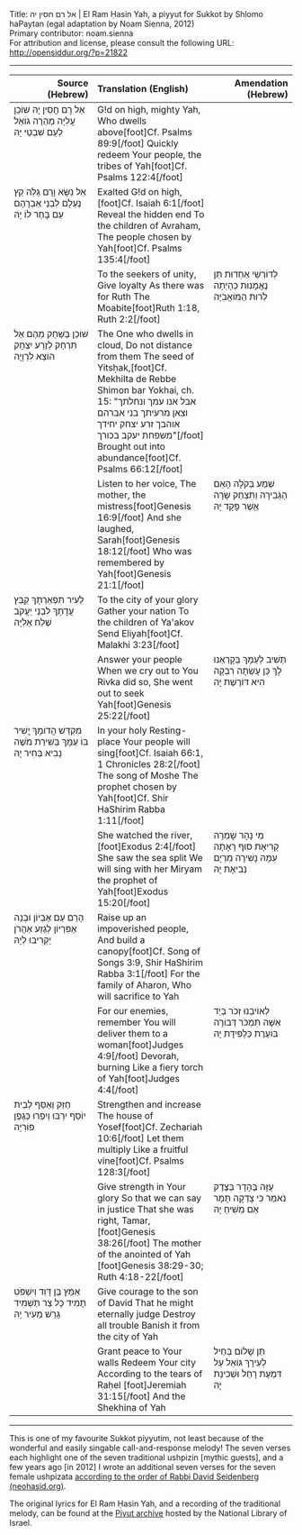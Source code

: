 <html>
<head></head>
<body>
Title: אל רם חסין יה | El Ram Ḥasin Yah, a piyyut for Sukkot by Shlomo haPaytan (egal adaptation by Noam Sienna, 2012)<br />
Primary contributor: noam.sienna<br />
For attribution and license, please consult the following URL: <a href="http://opensiddur.org/?p=21822">http://opensiddur.org/?p=21822</a>
<p />
<hr />

<table style="margin-left: auto;margin-right: auto;" class="draggable">
<thead><tr><th id="x" style="text-align: right;">Source (Hebrew)</th><th style="text-align: left;">Translation (English)</th><th style="text-align: right;">Amendation (Hebrew)</th></tr></thead>
<tbody>
<tr><td style="vertical-align:top;" width="26%">
<div class="liturgy"><span lang="he">
אֵל רָם חֲסִין יָהּ 
שׁוֹכֵן עֲלִיָּה
מַהֵרָה גוֹאֵל 
לְעַם שִׁבְטֵי יָהּ
</span></div></td>
 
<td style="vertical-align:top;" width="36%">
<div class="english">
G!d on high, mighty Yah, 
Who dwells above[foot]Cf. Psalms 89:9[/foot]
Quickly redeem 
Your people, the tribes of Yah[foot]Cf. Psalms 122:4[/foot]
</div></td>

<td style="vertical-align:top;" width="26%">
<div class="liturgy"><span lang="he">

</span></div></td></tr>


<tr><td style="vertical-align:top;" width="26%">
<div class="liturgy"><span lang="he">
אֵל נִשָּׂא וָרָם 
גַּלֵּה קֵץ נֶעְלָם
לִבְנֵי אַבְרָהָם 
עַם בָּחַר לוֹ יָהּ
</span></div></td>

<td style="vertical-align:top;" width="36%">
<div class="english">
Exalted G!d on high,[foot]Cf. Isaiah 6:1[/foot]
Reveal the hidden end
To the children of Avraham, 
The people chosen by Yah[foot]Cf. Psalms 135:4[/foot]
</div></td>

<td style="vertical-align:top;" width="26%">
<div class="liturgy"><span lang="he">

</span></div></td></tr>


<tr><td style="vertical-align:top;" width="26%">
<div class="liturgy"><span lang="he">

</span></div>
 
<td style="vertical-align:top;" width="36%">
<div class="english">
To the seekers of unity, 
Give loyalty
As there was for Ruth 
The Moabite[foot]Ruth 1:18, Ruth 2:2[/foot]
</div></td>

</td>

<td style="vertical-align:top;" width="26%">
<div class="liturgy"><span lang="he">
לְדוֹרְשֵׁי אַחְדוּת 
תֵּן נֶאֱמָנוּת
כְּהָיְתָה לְרוּת 
הַמּוֹאֲבִיָּה
</span></div></td></tr>


<tr><td style="vertical-align:top;" width="26%">
<div class="liturgy"><span lang="he">
<span class="acrostic">שׁ</span>וֹכֵן בַּשַּׁחַק 
מֵהֶם אַל תִּרְחַק
לְזֶרַע יִצְחָק 
הוֹצֵא לִרְוָיָה
</span></div></td>

<td style="vertical-align:top;" width="36%">
<div class="english">
The One who dwells in cloud, 
Do not distance from them
The seed of Yitsḥak,[foot]Cf. Mekhilta de Rebbe Shimon bar Yokhai, ch. 15: "אבל אנו עמך ונחלתך וצאן מרעיתך בני אברהם אוהבך זרע יצחק יחידך משפחת יעקב בכורך"[/foot]
Brought out into abundance[foot]Cf. Psalms 66:12[/foot]
</div></td>

<td style="vertical-align:top;" width="26%">
<div class="liturgy"><span lang="he">

</span></div></td></tr>


<tr><td style="vertical-align:top;" width="26%">
<div class="liturgy"><span lang="he">

</span></div></td>

<td style="vertical-align:top;" width="36%">
<div class="english">
Listen to her voice, 
The mother, the mistress[foot]Genesis 16:9[/foot]
And she laughed, Sarah[foot]Genesis 18:12[/foot]
Who was remembered by Yah[foot]Genesis 21:1[/foot]
</div></td>

<td style="vertical-align:top;" width="26%">
<div class="liturgy"><span lang="he">
שְׁמַע בְּקֹלָהּ 
הָאֵם הַגְּבִירָה
וַתִּצְחַק שָׂרָה 
אֵַשֶׁר פָּקָד יָהּ
</span></div></td></tr>


<tr><td style="vertical-align:top;" width="26%">
<div class="liturgy"><span lang="he">
<span class="acrostic">לְ</span>עִיר תִּפְאַרְתָּךְ 
קְַבֵּץ עֲדָתָךְ
לִבְנֵי יַעֲקֹב 
שְׁלַח אֵלִיָּה
</span></div></td>

<td style="vertical-align:top;" width="36%">
<div class="english">
To the city of your glory 
Gather your nation
To the children of Ya'akov 
Send Eliyah[foot]Cf. Malakhi 3:23[/foot]
</div></td>

<td style="vertical-align:top;" width="26%">
<div class="liturgy"><span lang="he">

</span></div></td></tr>


<tr><td style="vertical-align:top;" width="26%">
<div class="liturgy"><span lang="he">

</span></div></td>

<td style="vertical-align:top;" width="36%">
<div class="english">
Answer your people 
When we cry out to You
Rivka did so, 
She went out to seek Yah[foot]Genesis 25:22[/foot]
</div></td>

<td style="vertical-align:top;" width="26%">
<div class="liturgy"><span lang="he">
תַּשִׁיב לְעַמָּךְ 
בְּקָרְאֵנוּ לָךְ
כֵּן עָשְׂתָה רִבְקָה 
הִיא דּוֹרֶשֶׁת יָהּ
</span></div></td>
</tr>


<tr><td style="vertical-align:top;" width="26%">
<div class="liturgy"><span lang="he">
<span class="acrostic">מִ</span>קְדַּשׁ הֲדוֹמָךְ 
יְָשִׁיר בּוֹ עַמָּךְ
בְּשִׁירַת מֹשֶׁה 
נָבִיא בְּחִיר יָהּ
</span></div></td>
 
<td style="vertical-align:top;" width="36%">
<div class="english">
In your holy Resting-place 
Your people will sing[foot]Cf. Isaiah 66:1, 1 Chronicles 28:2[/foot]
The song of Moshe 
The prophet chosen by Yah[foot]Cf. Shir HaShirim Rabba 1:11[/foot]
</div></td>

<td style="vertical-align:top;" width="26%">
<div class="liturgy"><span lang="he">

</span></div></td></tr>


<tr><td style="vertical-align:top;" width="26%">
<div class="liturgy"><span lang="he">

</span></div></td>

<td style="vertical-align:top;" width="36%">
<div class="english">
She watched the river,[foot]Exodus 2:4[/foot]
She saw the sea split
We will sing with her 
Miryam the prophet of Yah[foot]Exodus 15:20[/foot]
</div></td>

<td style="vertical-align:top;" width="26%">
<div class="liturgy"><span lang="he">
מֵי נָהָר שָׁמְרָה 
קְרִיאָת סוּף רָאָתָה
עִמָּהּ נָשִׁירָה 
מִרְיָם נְּבִיאָת יָהּ
</span></div></td>
</tr>


<tr><td style="vertical-align:top;" width="26%">
<div class="liturgy"><span lang="he">
<span class="acrostic">הָ</span>רֵם עַם אֶבְיוֹן 
וּבְנֵה אַפִּרְיוֹן
לְגֶזַע אַהֲרֹן 
יַקְרִיבוּ לְיָהּ
</span></div></td>
 
<td style="vertical-align:top;" width="36%">
<div class="english">
Raise up an impoverished people, 
And build a canopy[foot]Cf. Song of Songs 3:9, Shir HaShirim Rabba 3:1[/foot]
For the family of Aharon, 
Who will sacrifice to Yah
</div></td>

<td style="vertical-align:top;" width="26%">
<div class="liturgy"><span lang="he">

</span></div></td>
</tr>


<tr><td style="vertical-align:top;" width="26%">
<div class="liturgy"><span lang="he">

</span></div></td>

<td style="vertical-align:top;" width="36%">
<div class="english">
For our enemies, remember 
You will deliver them to a woman[foot]Judges 4:9[/foot]
Devorah, burning 
Like a fiery torch of Yah[foot]Judges 4:4[/foot]
</div></td>

<td style="vertical-align:top;" width="26%">
<div class="liturgy"><span lang="he">
לְאוֹיבֵנוּ זְכֹר 
בְּיַד אִשָּׁה תִּמְכֹּר
דְּבוֹרָה בּוֹעֶרֶת 
כְּלַפִּידָת יָהּ
</span></div></td>
</tr>


<tr><td style="vertical-align:top;" width="26%">
<div class="liturgy"><span lang="he">
<span class="acrostic">חַזֵּק</span> וְאַסֵּף 
לְבֵית יוֹסֵף
יִרְבּוּ וְיִפְרוּ 
כְּגֶפֶן פּוֹרִיָה
</span></div></td>
 
<td style="vertical-align:top;" width="36%">
<div class="english">
Strengthen and increase 
The house of Yosef[foot]Cf. Zechariah 10:6[/foot]
Let them multiply 
Like a fruitful vine[foot]Cf. Psalms 128:3[/foot]
</div></td>

<td style="vertical-align:top;" width="26%">
<div class="liturgy"><span lang="he">

</span></div></td>
</tr>


<tr><td style="vertical-align:top;" width="26%">
<div class="liturgy"><span lang="he">

</span></div></td>

<td style="vertical-align:top;" width="36%">
<div class="english">
Give strength in Your glory 
So that we can say in justice
That she was right, Tamar,[foot]Genesis 38:26[/foot]
The mother of the anointed of Yah [foot]Genesis 38:29-30; Ruth 4:18-22[/foot] 
</div></td>

<td style="vertical-align:top;" width="26%">
<div class="liturgy"><span lang="he">
עֻזָּה בֶּהָדָר 
בְּצֶדֶק נֹאמַר
כִּי צָדְקָה תָּמָר 
אֵם מְשִׁיחַ יָהּ
</span></div></td>
</tr>


<tr><td style="vertical-align:top;" width="26%">
<div class="liturgy"><span lang="he">
<span class="acrostic">אַמֵּץ</span> בֶּן דָּוִד 
וְיִשְׁפֹּט תָּמִיד
כָּל צַר תַּשְׁמִיד 
גָּרֵשׁ מֵעִיר יָהּ
</span></div></td>
 
<td style="vertical-align:top;" width="36%">
<div class="english">
Give courage to the son of David 
That he might eternally judge
Destroy all trouble 
Banish it from the city of Yah
</div></td>

<td style="vertical-align:top;" width="26%">
<div class="liturgy"><span lang="he">

</span></div></td>
</tr>


<tr><td style="vertical-align:top;" width="26%">
<div class="liturgy"><span lang="he">

</span></div></td>

<td style="vertical-align:top;" width="36%">
<div class="english">
Grant peace to Your walls 
Redeem Your city
According to the tears of Raḥel [foot]Jeremiah 31:15[/foot] 
And the Shekhina of Yah
</div></td>

<td style="vertical-align:top;" width="26%">
<div class="liturgy"><span lang="he">
תֵּן שָׁלוֹם בְּחֵיל 
לְעִירָךְ גּוֹאֵל
עַל דִּמְעָת רָחֵל 
וּשְׁכִינַת יָהּ
</span></div></td>
</tr>
</tbody></table>

<hr />

This is one of my favourite Sukkot piyyutim, not least because of the wonderful and easily singable call-and-response melody! The seven verses each highlight one of the seven traditional ushpizin [mythic guests], and a few years ago [in 2012] I wrote an additional seven verses for the seven female ushpizata <a href="https://opensiddur.org/essays/art/ushpizin-and-ushpizata-inviting-the-avot-and-imahot-into-your-sukkah/">according to the order of Rabbi David Seidenberg (neohasid.org)</a>.

The original lyrics for El Ram Ḥasin Yah, and a recording of the traditional melody, can be found at the <a href="http://web.nli.org.il/sites/nlis/he/song/Pages/Song.aspx?SongID=919#5,51,3251,905">Piyut archive</a> hosted by the National Library of Israel.

</body>
</html>